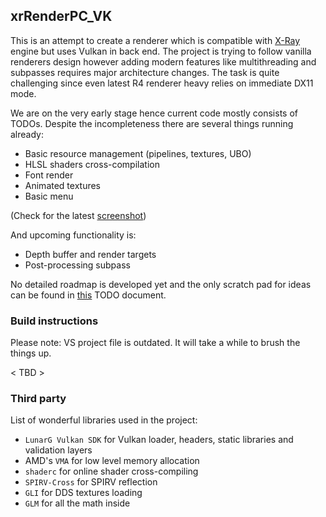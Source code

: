 ## xrRenderPC_VK

This is an attempt to create a renderer which is compatible with [X-Ray](https://github.com/OpenXRay/xray-16) engine but uses Vulkan in back end. The project is trying to follow vanilla renderers design however adding modern features like multithreading and subpasses requires major architecture changes. The task is quite challenging since even latest R4 renderer heavy relies on immediate DX11 mode.

We are on the very early stage hence current code mostly consists of TODOs. Despite the incompleteness there are several things running already:

* Basic resource management (pipelines, textures, UBO)
* HLSL shaders cross-compilation
* Font render
* Animated textures
* Basic menu

(Check for the latest [screenshot](docs/screenshots/screenshot-01-Apr-2019.png))

And upcoming functionality is:

* Depth buffer and render targets
* Post-processing subpass

No detailed roadmap is developed yet and the only scratch pad for ideas can be found in [this](docs/todo.md) TODO document.

### Build instructions

Please note: VS project file is outdated. It will take a while to brush the things up.

< TBD >

### Third party

List of wonderful libraries used in the project:

* `LunarG Vulkan SDK` for Vulkan loader, headers, static libraries and validation layers
* AMD's ``VMA`` for low level memory allocation
* ``shaderc`` for online shader cross-compiling
* ``SPIRV-Cross`` for SPIRV reflection
* ``GLI`` for DDS textures loading
* ``GLM`` for all the math inside
